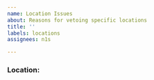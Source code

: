 ```yaml
---
name: Location Issues
about: Reasons for vetoing specific locations
title: ''
labels: locations
assignees: n1s

---
```


### **Location: <title>**

### **Reason for objection:**
